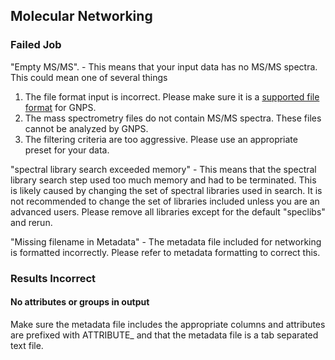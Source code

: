 ## Molecular Networking

### Failed Job

"Empty MS/MS". - This means that your input data has no MS/MS spectra. This could mean one of several things

1. The file format input is incorrect. Please make sure it is a [supported file format](fileconversion.md) for GNPS.
2. The mass spectrometry files do not contain MS/MS spectra. These files cannot be analyzed by GNPS.
3. The filtering criteria are too aggressive. Please use an appropriate preset for your data.

"spectral library search exceeded memory" - This means that the spectral library search step used too much memory and had to be terminated. This is likely caused by changing the set of spectral libraries used in search. It is not recommended to change the set of libraries included unless you are an advanced users. Please remove all libraries except for the default "speclibs" and rerun.

"Missing filename in Metadata" - The metadata file included for networking is formatted incorrectly. Please refer to metadata formatting to correct this.

### Results Incorrect

#### No attributes or groups in output

Make sure the metadata file includes the appropriate columns and attributes are prefixed with ATTRIBUTE_ and that the metadata file is a tab separated text file.
